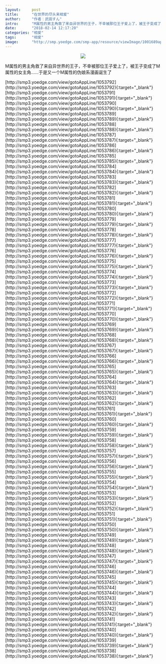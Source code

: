 ```yaml
---
layout:     post
title:      "在世界的尽头来相爱"
author:     "作者：武田すん"
intro:      "M属性的男主角救了来自异世界的王子，不幸被那位王子爱上了，被王子变成了M属性的女主角……于是又一个M属性的伪娘系漫画诞生了"
date:       "2018-02-14 12:17:20"
categories: "相爱"
tags:       "相爱"
image:      "http://smp.yoedge.com/smp-app/resource/viewImage/1001689appline.png"
---
```

<div style="text-align: center">
<p><img src="http://smp.yoedge.com/smp-app/resource/viewImage/1001689appline.png"/></p>
</div>
<p class="post-meta">
<span>M属性的男主角救了来自异世界的王子，不幸被那位王子爱上了，被王子变成了M属性的女主角……于是又一个M属性的伪娘系漫画诞生了</span>
</p>
[http://smp3.yoedge.com/view/gotoAppLine/1053792](http://smp3.yoedge.com/view/gotoAppLine/1053792){:target="_blank"}
[http://smp3.yoedge.com/view/gotoAppLine/1053791](http://smp3.yoedge.com/view/gotoAppLine/1053791){:target="_blank"}
[http://smp3.yoedge.com/view/gotoAppLine/1053790](http://smp3.yoedge.com/view/gotoAppLine/1053790){:target="_blank"}
[http://smp3.yoedge.com/view/gotoAppLine/1053789](http://smp3.yoedge.com/view/gotoAppLine/1053789){:target="_blank"}
[http://smp3.yoedge.com/view/gotoAppLine/1053788](http://smp3.yoedge.com/view/gotoAppLine/1053788){:target="_blank"}
[http://smp3.yoedge.com/view/gotoAppLine/1053787](http://smp3.yoedge.com/view/gotoAppLine/1053787){:target="_blank"}
[http://smp3.yoedge.com/view/gotoAppLine/1053786](http://smp3.yoedge.com/view/gotoAppLine/1053786){:target="_blank"}
[http://smp3.yoedge.com/view/gotoAppLine/1053785](http://smp3.yoedge.com/view/gotoAppLine/1053785){:target="_blank"}
[http://smp3.yoedge.com/view/gotoAppLine/1053784](http://smp3.yoedge.com/view/gotoAppLine/1053784){:target="_blank"}
[http://smp3.yoedge.com/view/gotoAppLine/1053783](http://smp3.yoedge.com/view/gotoAppLine/1053783){:target="_blank"}
[http://smp3.yoedge.com/view/gotoAppLine/1053782](http://smp3.yoedge.com/view/gotoAppLine/1053782){:target="_blank"}
[http://smp3.yoedge.com/view/gotoAppLine/1053781](http://smp3.yoedge.com/view/gotoAppLine/1053781){:target="_blank"}
[http://smp3.yoedge.com/view/gotoAppLine/1053780](http://smp3.yoedge.com/view/gotoAppLine/1053780){:target="_blank"}
[http://smp3.yoedge.com/view/gotoAppLine/1053779](http://smp3.yoedge.com/view/gotoAppLine/1053779){:target="_blank"}
[http://smp3.yoedge.com/view/gotoAppLine/1053778](http://smp3.yoedge.com/view/gotoAppLine/1053778){:target="_blank"}
[http://smp3.yoedge.com/view/gotoAppLine/1053777](http://smp3.yoedge.com/view/gotoAppLine/1053777){:target="_blank"}
[http://smp3.yoedge.com/view/gotoAppLine/1053776](http://smp3.yoedge.com/view/gotoAppLine/1053776){:target="_blank"}
[http://smp3.yoedge.com/view/gotoAppLine/1053775](http://smp3.yoedge.com/view/gotoAppLine/1053775){:target="_blank"}
[http://smp3.yoedge.com/view/gotoAppLine/1053774](http://smp3.yoedge.com/view/gotoAppLine/1053774){:target="_blank"}
[http://smp3.yoedge.com/view/gotoAppLine/1053773](http://smp3.yoedge.com/view/gotoAppLine/1053773){:target="_blank"}
[http://smp3.yoedge.com/view/gotoAppLine/1053772](http://smp3.yoedge.com/view/gotoAppLine/1053772){:target="_blank"}
[http://smp3.yoedge.com/view/gotoAppLine/1053771](http://smp3.yoedge.com/view/gotoAppLine/1053771){:target="_blank"}
[http://smp3.yoedge.com/view/gotoAppLine/1053770](http://smp3.yoedge.com/view/gotoAppLine/1053770){:target="_blank"}
[http://smp3.yoedge.com/view/gotoAppLine/1053769](http://smp3.yoedge.com/view/gotoAppLine/1053769){:target="_blank"}
[http://smp3.yoedge.com/view/gotoAppLine/1053768](http://smp3.yoedge.com/view/gotoAppLine/1053768){:target="_blank"}
[http://smp3.yoedge.com/view/gotoAppLine/1053767](http://smp3.yoedge.com/view/gotoAppLine/1053767){:target="_blank"}
[http://smp3.yoedge.com/view/gotoAppLine/1053766](http://smp3.yoedge.com/view/gotoAppLine/1053766){:target="_blank"}
[http://smp3.yoedge.com/view/gotoAppLine/1053765](http://smp3.yoedge.com/view/gotoAppLine/1053765){:target="_blank"}
[http://smp3.yoedge.com/view/gotoAppLine/1053764](http://smp3.yoedge.com/view/gotoAppLine/1053764){:target="_blank"}
[http://smp3.yoedge.com/view/gotoAppLine/1053763](http://smp3.yoedge.com/view/gotoAppLine/1053763){:target="_blank"}
[http://smp3.yoedge.com/view/gotoAppLine/1053762](http://smp3.yoedge.com/view/gotoAppLine/1053762){:target="_blank"}
[http://smp3.yoedge.com/view/gotoAppLine/1053761](http://smp3.yoedge.com/view/gotoAppLine/1053761){:target="_blank"}
[http://smp3.yoedge.com/view/gotoAppLine/1053760](http://smp3.yoedge.com/view/gotoAppLine/1053760){:target="_blank"}
[http://smp3.yoedge.com/view/gotoAppLine/1053759](http://smp3.yoedge.com/view/gotoAppLine/1053759){:target="_blank"}
[http://smp3.yoedge.com/view/gotoAppLine/1053758](http://smp3.yoedge.com/view/gotoAppLine/1053758){:target="_blank"}
[http://smp3.yoedge.com/view/gotoAppLine/1053757](http://smp3.yoedge.com/view/gotoAppLine/1053757){:target="_blank"}
[http://smp3.yoedge.com/view/gotoAppLine/1053756](http://smp3.yoedge.com/view/gotoAppLine/1053756){:target="_blank"}
[http://smp3.yoedge.com/view/gotoAppLine/1053755](http://smp3.yoedge.com/view/gotoAppLine/1053755){:target="_blank"}
[http://smp3.yoedge.com/view/gotoAppLine/1053754](http://smp3.yoedge.com/view/gotoAppLine/1053754){:target="_blank"}
[http://smp3.yoedge.com/view/gotoAppLine/1053753](http://smp3.yoedge.com/view/gotoAppLine/1053753){:target="_blank"}
[http://smp3.yoedge.com/view/gotoAppLine/1053752](http://smp3.yoedge.com/view/gotoAppLine/1053752){:target="_blank"}
[http://smp3.yoedge.com/view/gotoAppLine/1053751](http://smp3.yoedge.com/view/gotoAppLine/1053751){:target="_blank"}
[http://smp3.yoedge.com/view/gotoAppLine/1053750](http://smp3.yoedge.com/view/gotoAppLine/1053750){:target="_blank"}
[http://smp3.yoedge.com/view/gotoAppLine/1053749](http://smp3.yoedge.com/view/gotoAppLine/1053749){:target="_blank"}
[http://smp3.yoedge.com/view/gotoAppLine/1053748](http://smp3.yoedge.com/view/gotoAppLine/1053748){:target="_blank"}
[http://smp3.yoedge.com/view/gotoAppLine/1053747](http://smp3.yoedge.com/view/gotoAppLine/1053747){:target="_blank"}
[http://smp3.yoedge.com/view/gotoAppLine/1053746](http://smp3.yoedge.com/view/gotoAppLine/1053746){:target="_blank"}
[http://smp3.yoedge.com/view/gotoAppLine/1053745](http://smp3.yoedge.com/view/gotoAppLine/1053745){:target="_blank"}
[http://smp3.yoedge.com/view/gotoAppLine/1053744](http://smp3.yoedge.com/view/gotoAppLine/1053744){:target="_blank"}
[http://smp3.yoedge.com/view/gotoAppLine/1053743](http://smp3.yoedge.com/view/gotoAppLine/1053743){:target="_blank"}
[http://smp3.yoedge.com/view/gotoAppLine/1053742](http://smp3.yoedge.com/view/gotoAppLine/1053742){:target="_blank"}
[http://smp3.yoedge.com/view/gotoAppLine/1053741](http://smp3.yoedge.com/view/gotoAppLine/1053741){:target="_blank"}
[http://smp3.yoedge.com/view/gotoAppLine/1053740](http://smp3.yoedge.com/view/gotoAppLine/1053740){:target="_blank"}
[http://smp3.yoedge.com/view/gotoAppLine/1053739](http://smp3.yoedge.com/view/gotoAppLine/1053739){:target="_blank"}
[http://smp3.yoedge.com/view/gotoAppLine/1053738](http://smp3.yoedge.com/view/gotoAppLine/1053738){:target="_blank"}


